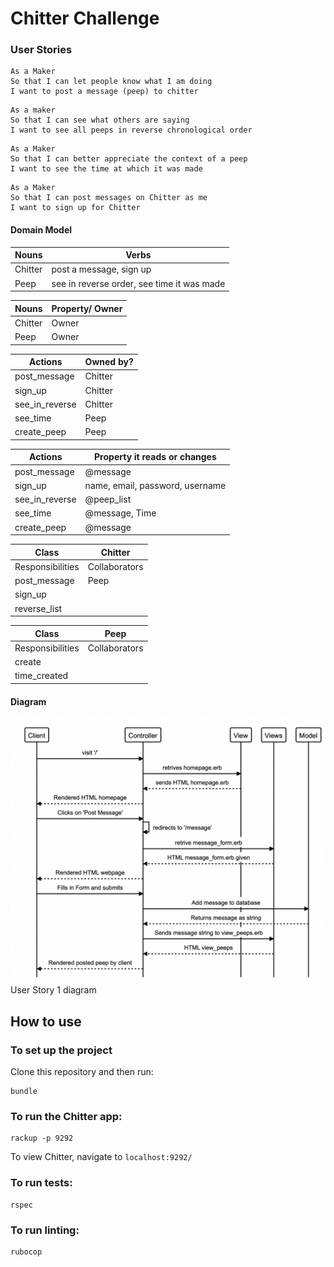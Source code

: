 Chitter Challenge
=================
### User Stories
```
As a Maker
So that I can let people know what I am doing  
I want to post a message (peep) to chitter
```
```
As a maker
So that I can see what others are saying  
I want to see all peeps in reverse chronological order
```
```
As a Maker
So that I can better appreciate the context of a peep
I want to see the time at which it was made
```
```
As a Maker
So that I can post messages on Chitter as me
I want to sign up for Chitter
```

#### Domain Model


| Nouns   | Verbs     |
|---------|-----------|
|Chitter| post a message, sign up |
|Peep | see in reverse order, see time it was made |


| Nouns   | Property/ Owner|
|---------|-----------     |
|Chitter | Owner          |
|Peep |Owner|


| Actions  | Owned by?  |
|--------- |----------- |
|post_message  | Chitter |
|sign_up| Chitter |
|see_in_reverse| Chitter|
|see_time| Peep |
|create_peep| Peep |


| Actions  |Property it reads or changes |
|--------- |-----------                  |
|post_message  | @message|
|sign_up| name, email, password, username  |
|see_in_reverse| @peep_list|
|see_time| @message, Time|
|create_peep| @message |



|Class     | Chitter    |
|--------- | ----------- |
|Responsibilities| Collaborators|
|post_message  | Peep|
|sign_up|    |
|reverse_list|   |



|Class     | Peep    |
|--------- | ----------- |
|Responsibilities| Collaborators|
|create | |
|time_created|    |


#### Diagram 
  
  ![chitter_user_story_1.png](./public/images/chitter_user_story_1.png)
  User Story 1 diagram

## How to use
### To set up the project
Clone this repository and then run:
```
bundle
```
 ### To run the Chitter app:

 ```
 rackup -p 9292
 ```

 To view Chitter, navigate to `localhost:9292/`

 ### To run tests:

```
rspec
```
### To run linting:
```
rubocop
```


